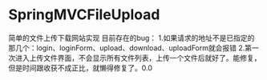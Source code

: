 # SpringMVCFileUpload
简单的文件上传下载网站实现
目前存在的bug：
1.如果请求的地址不是已指定的那几个：login、loginForm、upload、download、uploadForm就会报错
2.第一次进入上传文件界面，不会显示所有文件列表，上传一个文件后就好了。能修复，但是时间跟收获不成正比，就懒得修复了。0.0
